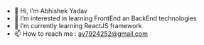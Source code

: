 - 👋 Hi, I’m Abhishek Yadav 
- 👀 I’m interested in learning FrontEnd an BackEnd technologies 
- 🌱 I’m currently learning ReactJS framework
- 📫 How to reach me : ay7924252@gmail.com 

<!---
BHAVISHEK1/BHAVISHEK1 is a ✨ special ✨ repository because its `README.md` (this file) appears on your GitHub profile.
You can click the Preview link to take a look at your changes.
--->
